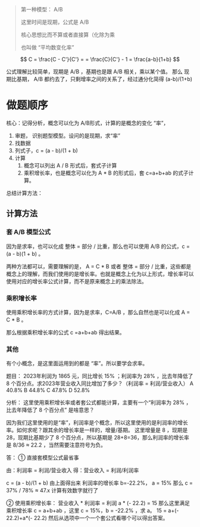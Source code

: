 > 第一种模型： A/B
> 
> 这里时间是现期，公式是 A/B
> 
> 核心思想比而不算或者直接算（化除为乘
> 
> 也叫做 “平均数变化率”
> 


$$
C = \frac{C - C'}{C'} = = \frac{C}{C'} - 1 = \frac{a-b}{1+b}  
$$

公式理解比较简单，现期是 A/B ，基期也是跟 A/B 相关，乘以某个值。 那么 现期比基期， A/B 都约去了，只剩增率之间的关系了，经过通分化简得 (a-b)/(1+b)

# 做题顺序

核心：记得分析，概念可以化为 A/B形式，计算的是概念的变化 “率”，

1. 审题， 识别题型模型。设问的是现期，求“率”
2. 找数据
3. 列式子，c = (a - b)/(1 + b)
4. 计算
	1. 概念可以列出 A / B 形式后，套式子计算
	2. 乘积增长率，也是概念可以化为 A * B 的形式后，套 c=a+b+ab 的式子计算。

总结计算方法：


## 计算方法

### 套 A/B 模型公式

因为是求率，也可以化成 整体 = 部分 / 比重，那么也可以使用 A/B 的公式，c = (a - b)(1 + b) 。

两种方法都可以，需要理解的是， A = C * B  或者 整体 = 部分 / 比重，这些都是概念上的理解，而我们使用的是增长率。也就是概念上化为以上形式，增长率可以使用对应的增长率公式计算，而不是原来概念上的乘法除法。

### 乘积增长率

使用乘积增长率的方式计算，因为是求率，C=A/B ，那么自然也是可以化成 A = C * B 。

那么根据乘积增长率的公式 c =a+b+ab 得出结果。
### 其他

有个小概念，是这里面运用到的都是 “率”。所以要学会求率。

题目：
2023年利润为 1865 元，同比增长 15% ；利润率为 28% ，比去年降低了 8 个百分点。求2023年营业收入同比增加了多少？（利润率 = 利润/营业收入）
A 40.8%  B 44.8%  C 47.8%  D 52.8%

分析：
这里使用乘积增长率或者套公式都能计算，主要有一个“利润率为 28% ，比去年降低了 8 个百分点” 是啥意思？

因为我们这里使用的是“率”，利润率是个概念，所以这里使用的是利润率的增长率。如何求呢？跟其余的增长率是一样的，增量/基期。
这里增量是 8 ，现期是 28，现期比基期少了 8 个百分点，所以基期是 28+8=36，那么利润率的增长率是 8/36 ≈ 22.2 ，当然需要注意符号为负。

答： 
① 直接套模型公式最省事

由：利润率 = 利润/营业收入
得：营业收入 = 利润/利润率

c = (a - b)/(1 + b)
由上面得出来 利润率的增长率 b=-22.2%， a = 15% 
那么 c = 37% / 78% ≈ 47.x 计算有效数字就行了

② 使用乘积增长率：
营业收入 * 利润率 = 利润
       a * (- 22.2)  = 15
那么这里满足乘积增长率 c = a+b+ab ，这里 c = 15%，b = -22.2% ，求 a。 15 = a+(- 22.2)+a*(- 22.2)
然后从选项中一个一个套公式看哪个可以得出答案。


